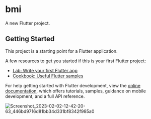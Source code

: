 # bmi

A new Flutter project.

## Getting Started

This project is a starting point for a Flutter application.

A few resources to get you started if this is your first Flutter project:

- [Lab: Write your first Flutter app](https://docs.flutter.dev/get-started/codelab)
- [Cookbook: Useful Flutter samples](https://docs.flutter.dev/cookbook)

For help getting started with Flutter development, view the
[online documentation](https://docs.flutter.dev/), which offers tutorials,
samples, guidance on mobile development, and a full API reference.


![Screenshot_2023-02-02-12-42-20-63_446bd9716d81bb34d331bf8342f985a0](https://user-images.githubusercontent.com/123952365/216303720-e5a647bc-fc8e-450f-9c6a-78c943284d64.jpg)
